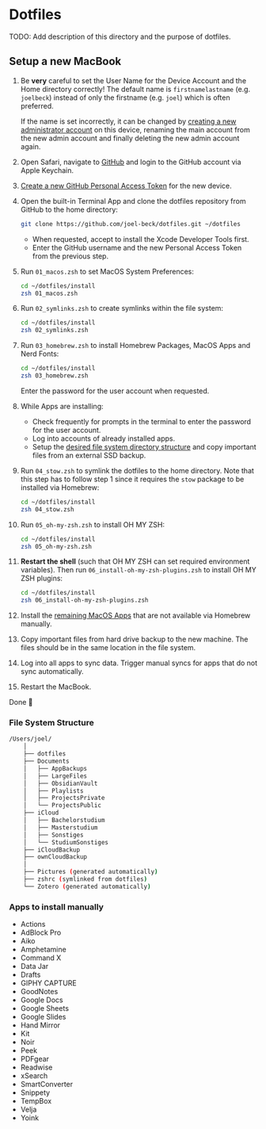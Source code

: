 # Dotfiles

TODO: Add description of this directory and the purpose of dotfiles.

## Setup a new MacBook

1.  Be **very** careful to set the User Name for the Device Account and the Home directory correctly!
    The default name is `firstnamelastname` (e.g. `joelbeck`) instead of only the firstname (e.g. `joel`) which is often preferred.

    If the name is set incorrectly, it can be changed by [creating a new administrator account](https://support.apple.com/en-us/HT201548) on this device, renaming the main account from the new admin account and finally deleting the new admin account again.

2.  Open Safari, navigate to [GitHub](https://github.com) and login to the GitHub account via Apple Keychain.

3. [Create a new GitHub Personal Access Token](https://docs.github.com/en/authentication/keeping-your-account-and-data-secure/managing-your-personal-access-tokens#creating-a-fine-grained-personal-access-token) for the new device.

4.  Open the built-in Terminal App and clone the dotfiles repository from GitHub to the home directory:

    ```bash
    git clone https://github.com/joel-beck/dotfiles.git ~/dotfiles
    ```

    - When requested, accept to install the Xcode Developer Tools first.
    - Enter the GitHub username and the new Personal Access Token from the previous step.


5.  Run `01_macos.zsh` to set MacOS System Preferences:

    ```bash
    cd ~/dotfiles/install
    zsh 01_macos.zsh
    ```

6.  Run `02_symlinks.zsh` to create symlinks within the file system:

    ```bash
    cd ~/dotfiles/install
    zsh 02_symlinks.zsh
    ```

7.  Run `03_homebrew.zsh` to install Homebrew Packages, MacOS Apps and Nerd Fonts:

    ```bash
    cd ~/dotfiles/install
    zsh 03_homebrew.zsh
    ```

    Enter the password for the user account when requested.


8.  While Apps are installing:
    - Check frequently for prompts in the terminal to enter the password for the user account.
    - Log into accounts of already installed apps.
    - Setup the [desired file system directory structure](#file-system-structure) and copy important files from an external SSD backup.


9.  Run `04_stow.zsh` to symlink the dotfiles to the home directory.
    Note that this step has to follow step 1 since it requires the `stow` package to be installed via Homebrew:

    ```bash
    cd ~/dotfiles/install
    zsh 04_stow.zsh
    ```

10. Run `05_oh-my-zsh.zsh` to install OH MY ZSH:

    ```bash
    cd ~/dotfiles/install
    zsh 05_oh-my-zsh.zsh
    ```

11. **Restart the shell** (such that OH MY ZSH can set required environment variables).
    Then run `06_install-oh-my-zsh-plugins.zsh` to install OH MY ZSH plugins:

    ```bash
    cd ~/dotfiles/install
    zsh 06_install-oh-my-zsh-plugins.zsh
    ```

12. Install the [remaining MacOS Apps](#apps-to-install-manually) that are not available via Homebrew manually.

13. Copy important files from hard drive backup to the new machine.
    The files should be in the same location in the file system.

14. Log into all apps to sync data. Trigger manual syncs for apps that do not sync automatically.

15. Restart the MacBook.

Done 🎉


### File System Structure

```bash
/Users/joel/
    │
    ├── dotfiles
    ├── Documents
    │   ├── AppBackups
    │   ├── LargeFiles
    │   ├── ObsidianVault
    │   ├── Playlists
    │   ├── ProjectsPrivate
    │   └── ProjectsPublic
    ├── iCloud
    │   ├── Bachelorstudium
    │   ├── Masterstudium
    │   ├── Sonstiges
    │   └── StudiumSonstiges
    ├── iCloudBackup
    ├── ownCloudBackup
    │
    ├── Pictures (generated automatically)
    ├── zshrc (symlinked from dotfiles)
    └── Zotero (generated automatically)
```



### Apps to install manually

- Actions
- AdBlock Pro
- Aiko
- Amphetamine
- Command X
- Data Jar
- Drafts
- GIPHY CAPTURE
- GoodNotes
- Google Docs
- Google Sheets
- Google Slides
- Hand Mirror
- Kit
- Noir
- Peek
- PDFgear
- Readwise
- xSearch
- SmartConverter
- Snippety
- TempBox
- Velja
- Yoink




